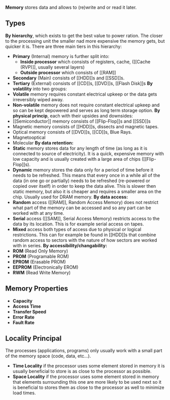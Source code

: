 **Memory** stores data and allows to (re)write and or read it later.

## Types
**By hierarchy**, which exists to get the best value to power ration. The closer to the processing unit the smaller nad more expensive the memory gets, but quicker it is. There are three main tiers in this hierarchy:
- **Primary** (Internal) memory is further split into:
	- **Inside processor** which consists of registers, cache, ([[Cache (RVP)]], usually several layers)
	- **Outside processor** which consists of [[RAM]]
- **Secondary** (Main) consists of [[HDD]]s and [[SSD]]s.
- **Tertiary** (External) consists of [[CD]]s, [[DVD]]s, [[Flash Disk]]s
**By volatility** into two groups:
- **Volatile** memory requires constant electrical upkeep or the data gets irreversibly wiped away.
- **Non-volatile** memory does not require constant electrical upkeep and so can be kept depowered and serves as long term storage option.
**By physical princip**, each with their upsides and downsides:
- [[Semiconductor]] memory consists of [[Flip-Flop]]s and [[SSD]]s
- Magnetic memory consists of [[HDD]]s, dissects and magnetic tapes.
- Optical memory consists of [[DVD]]s, [[CD]]s, Blue Rays.
- Magnetooptical
- Molecular
**By data retention:**
- **Static** memory stores data for any length of time (as long as it is connected to source of electricity). It is a quick, expensive memory with low capacity and is usually created with a large area of chips ([[Flip-Flop]]s).
- **Dynamic** memory stores the data only for a period of time before it needs to be refreshed. This means that every once in a while all of the data (in one go or partially) needs to be refreshed (re-powered or copied over itself) in order to keep the data alive. This is slower then static memory, but also it is cheaper and requires a smaller area on the chip. Usually used for DRAM memory.
**By data access:**
- **Random** access ([[RAM]], Random Access Memory) does not restrict what part of the memory can be accessed and so any part can be worked with at any time.
- **Serial** access ([[SAM]], Serial Access Memory) restricts access to the data by its location. This is for example serial access on tapes. 
- **Mixed** access both types of access due to physical or logical restrictions. This can for example be found in [[HDD]]s that combine random access to sectors with the nature of how sectors are worked with in series.
**By accessibility/changability:**
- **ROM** (Read Only Memory)
- **PROM** (Programable ROM)
- **EPROM** (Erasable PROM)
- **EEPROM** (Electronically EROM)
- **RWM** (Read Write Memory)

## Memory Properties
- **Capacity**
- **Access Time**
- **Transfer Speed**
- **Error Rate**
- **Fault Rate**
## Locality Principal
The processes (applications, programs) only usually work with a small part of the memory space (code, data, etc...).
- **Time Locality** if the processor uses some element stored in memory it is usually beneficial to store is as close to the processor as possible.
- **Space Locality** if the processor uses some element stored in memory that elements surrounding this one are more likely to be used next so it is beneficial to stores them as close to the processor as well to minimize load times.
